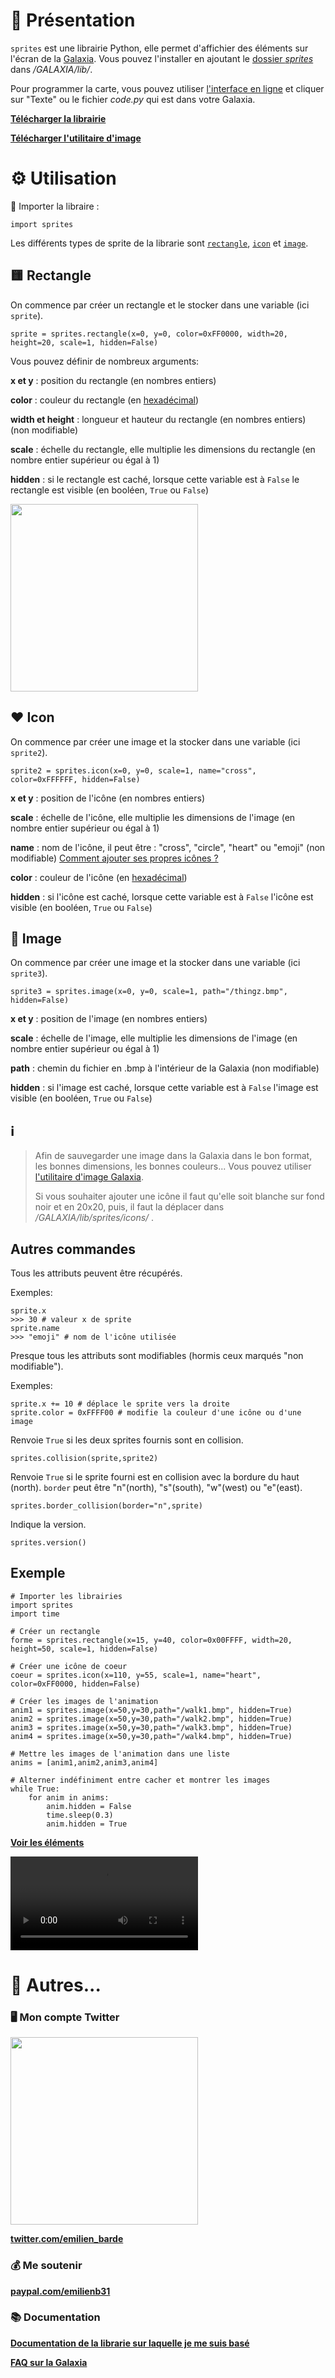 # 📖 Présentation
`sprites` est une librairie Python, elle permet d'affichier des éléments sur l'écran de la [Galaxia](https://thingz.co/pages/galaxia-beta).
Vous pouvez l'installer en ajoutant le [dossier *sprites*](sprites) dans */GALAXIA/lib/*.

Pour programmer la carte, vous pouvez utiliser [l'interface en ligne](https://play.thingz.co/galaxia) et cliquer sur "Texte" ou le fichier *code.py* qui est dans votre Galaxia.

[**Télécharger la librairie**](https://github.com/Emilien-B/sprites/releases)

[**Télécharger l'utilitaire d'image**](https://github.com/Emilien-B/sprites/tree/main/utilitaire_image)
# ⚙️ Utilisation

💾 Importer la libraire :
```python3
import sprites
```
Les différents types de sprite de la librarie sont [`rectangle`](https://github.com/Emilien-B/sprites#-rectangle), [`icon`](https://github.com/Emilien-B/sprites#%EF%B8%8F-icon) et [`image`](https://github.com/Emilien-B/sprites#-image).

## 🟨 Rectangle
On commence par créer un rectangle et le stocker dans une variable (ici `sprite`). 
```python3
sprite = sprites.rectangle(x=0, y=0, color=0xFF0000, width=20, height=20, scale=1, hidden=False)
```
Vous pouvez définir de nombreux arguments:

**x et y** : position du rectangle (en nombres entiers)

**color** : couleur du rectangle (en [hexadécimal](https://htmlcolorcodes.com/))

**width et height** : longueur et hauteur du rectangle (en nombres entiers) (non modifiable)

**scale** : échelle du rectangle, elle multiplie les dimensions du rectangle (en nombre entier supérieur ou égal à 1)

**hidden** : si le rectangle est caché, lorsque cette variable est à `False` le rectangle est visible (en booléen, `True` ou `False`)

<img src="https://cdn-learn.adafruit.com/assets/assets/000/074/495/large1024/circuitpython_coord_sys.png?1555378384" width="300"></img>


## ♥️ Icon
On commence par créer une image et la stocker dans une variable (ici `sprite2`).

```python3
sprite2 = sprites.icon(x=0, y=0, scale=1, name="cross", color=0xFFFFFF, hidden=False)
```
**x et y** : position de l'icône (en nombres entiers)

**scale** : échelle de l'icône, elle multiplie les dimensions de l'image (en nombre entier supérieur ou égal à 1)

**name** : nom de l'icône, il peut être : "cross", "circle", "heart" ou "emoji" (non modifiable)
[Comment ajouter ses propres icônes ?](https://github.com/Emilien-B/sprites#%E2%84%B9%EF%B8%8F)


**color** : couleur de l'icône (en [hexadécimal](https://htmlcolorcodes.com/))

**hidden** : si l'icône est caché, lorsque cette variable est à `False` l'icône est visible (en booléen, `True` ou `False`)

## 🌅 Image 
On commence par créer une image et la stocker dans une variable (ici `sprite3`).
```python3
sprite3 = sprites.image(x=0, y=0, scale=1, path="/thingz.bmp", hidden=False)
```
**x et y** : position de l'image (en nombres entiers)

**scale** : échelle de l'image, elle multiplie les dimensions de l'image (en nombre entier supérieur ou égal à 1)

**path** : chemin du fichier en .bmp à l'intérieur de la Galaxia (non modifiable)

**hidden** : si l'image est caché, lorsque cette variable est à `False` l'image est visible (en booléen, `True` ou `False`)

## ℹ️ 
>Afin de sauvegarder une image dans la Galaxia dans le bon format, les bonnes dimensions, les bonnes couleurs... 
>Vous pouvez utiliser [l'utilitaire d'image Galaxia](https://github.com/Emilien-B/sprites/tree/main/utilitaire_image).
>
> Si vous souhaiter ajouter une icône il faut qu'elle soit blanche sur fond noir et en 20x20, puis, il faut la déplacer dans */GALAXIA/lib/sprites/icons/* .

## Autres commandes


Tous les attributs peuvent être récupérés. 

Exemples:
```python3
sprite.x 
>>> 30 # valeur x de sprite
sprite.name 
>>> "emoji" # nom de l'icône utilisée
```
Presque tous les attributs sont modifiables (hormis ceux marqués "non modifiable").

Exemples:
```python3
sprite.x += 10 # déplace le sprite vers la droite
sprite.color = 0xFFFF00 # modifie la couleur d'une icône ou d'une image
```
Renvoie `True` si les deux sprites fournis sont en collision.
```python3
sprites.collision(sprite,sprite2)
```
Renvoie `True` si le sprite fourni est en collision avec la bordure du haut (north).
`border` peut être "n"(north), "s"(south), "w"(west) ou "e"(east).
```python3
sprites.border_collision(border="n",sprite)
```
Indique la version.
```python3
sprites.version()
```

## Exemple
```python3
# Importer les librairies
import sprites 
import time

# Créer un rectangle
forme = sprites.rectangle(x=15, y=40, color=0x00FFFF, width=20, height=50, scale=1, hidden=False)

# Créer une icône de coeur
coeur = sprites.icon(x=110, y=55, scale=1, name="heart", color=0xFF0000, hidden=False)

# Créer les images de l'animation
anim1 = sprites.image(x=50,y=30,path="/walk1.bmp", hidden=True)
anim2 = sprites.image(x=50,y=30,path="/walk2.bmp", hidden=True)
anim3 = sprites.image(x=50,y=30,path="/walk3.bmp", hidden=True)
anim4 = sprites.image(x=50,y=30,path="/walk4.bmp", hidden=True)

# Mettre les images de l'animation dans une liste
anims = [anim1,anim2,anim3,anim4]

# Alterner indéfiniment entre cacher et montrer les images
while True:
    for anim in anims:
        anim.hidden = False
        time.sleep(0.3)
        anim.hidden = True
```
[**Voir les éléments**](https://github.com/Emilien-B/sprites/tree/main/exemple)

![caption](/exemple/demo.mp4)

# 📎 Autres...


### 🖥 Mon compte Twitter

<img src="https://pbs.twimg.com/profile_banners/815889012162437120/1613380165/1500x500" alt="" width="300"/>

**[twitter.com/emilien_barde](https://twitter.com/emilien_barde)**

### 💰 Me soutenir
**[paypal.com/emilienb31](https://www.paypal.com/paypalme/emilienb31)**

### 📚 Documentation

**[Documentation de la librarie sur laquelle je me suis basé](https://docs.circuitpython.org/en/latest/shared-bindings/displayio/)**

**[FAQ sur la Galaxia](https://doc.clickup.com/d/h/2g0zm-1688/80aeb3d8ff62efa/2g0zm-788)**

